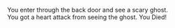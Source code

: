 You enter through the back door and see a scary ghost.  
You got a heart attack from seeing the ghost. You Died!